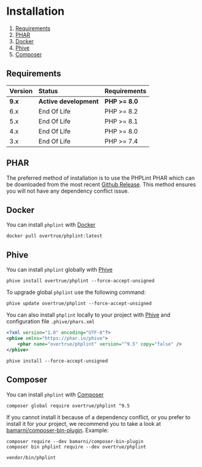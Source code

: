 # Installation

1. [Requirements](#requirements)
2. [PHAR](#phar)
3. [Docker](#docker) 
4. [Phive](#phive)
5. [Composer](#composer)

## Requirements

| Version | Status                                    | Requirements   |
|:--------|:------------------------------------------|:---------------|
| **9.x** | **Active development**                    | **PHP >= 8.0** |
| 6.x     | End Of Life                               | PHP >= 8.2     |
| 5.x     | End Of Life                               | PHP >= 8.1     |
| 4.x     | End Of Life                               | PHP >= 8.0     |
| 3.x     | End Of Life                               | PHP >= 7.4     |

## PHAR

The preferred method of installation is to use the PHPLint PHAR which can be downloaded from the most recent
[Github Release][releases]. This method ensures you will not have any dependency conflict issue.

## Docker

You can install `phplint` with [Docker][docker]

```shell
docker pull overtrue/phplint:latest
```

## Phive

You can install `phplint` globally with [Phive][phive]

```shell
phive install overtrue/phplint --force-accept-unsigned
```

To upgrade global `phplint` use the following command:

```shell
phive update overtrue/phplint --force-accept-unsigned
```

You can also install `phplint` locally to your project with [Phive][phive] and configuration file `.phive/phars.xml`

```xml
<?xml version="1.0" encoding="UTF-8"?>
<phive xmlns="https://phar.io/phive">
    <phar name="overtrue/phplint" version="^9.5" copy="false" />
</phive>
```

```shell
phive install --force-accept-unsigned
```

## Composer

You can install `phplint` with [Composer][composer]

```shell
composer global require overtrue/phplint ^9.5
```

If you cannot install it because of a dependency conflict, or you prefer to install it for your project, we recommend
you to take a look at [bamarni/composer-bin-plugin][bamarni/composer-bin-plugin]. Example:

```shell
composer require --dev bamarni/composer-bin-plugin
composer bin phplint require --dev overtrue/phplint

vendor/bin/phplint
```

[releases]: https://github.com/overtrue/phplint/releases
[composer]: https://getcomposer.org
[bamarni/composer-bin-plugin]: https://github.com/bamarni/composer-bin-plugin
[phive]: https://github.com/phar-io/phive
[docker]: https://docs.docker.com/get-docker/
